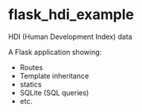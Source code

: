 # flask_hdi_example
HDI (Human Development Index) data 

A Flask application showing:

- Routes
- Template inheritance
- statics
- SQLite (SQL queries) 
- etc.
 
